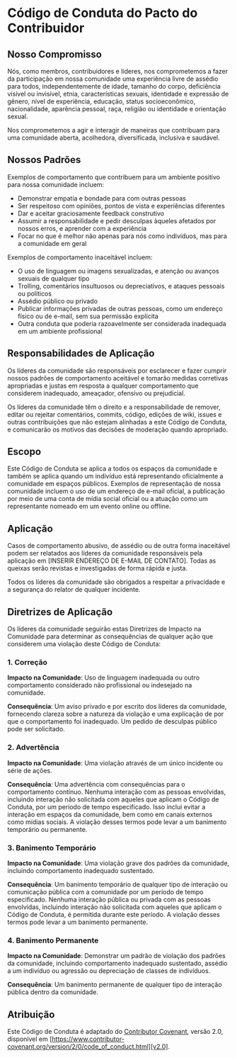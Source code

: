 # Código de Conduta do Pacto do Contribuidor

## Nosso Compromisso

Nós, como membros, contribuidores e líderes, nos comprometemos a fazer da participação em nossa comunidade uma experiência livre de assédio para todos, independentemente de idade, tamanho do corpo, deficiência visível ou invisível, etnia, características sexuais, identidade e expressão de gênero, nível de experiência, educação, status socioeconômico, nacionalidade, aparência pessoal, raça, religião ou identidade e orientação sexual.

Nos comprometemos a agir e interagir de maneiras que contribuam para uma comunidade aberta, acolhedora, diversificada, inclusiva e saudável.

## Nossos Padrões

Exemplos de comportamento que contribuem para um ambiente positivo para nossa comunidade incluem:

*   Demonstrar empatia e bondade para com outras pessoas
*   Ser respeitoso com opiniões, pontos de vista e experiências diferentes
*   Dar e aceitar graciosamente feedback construtivo
*   Assumir a responsabilidade e pedir desculpas àqueles afetados por nossos erros, e aprender com a experiência
*   Focar no que é melhor não apenas para nós como indivíduos, mas para a comunidade em geral

Exemplos de comportamento inaceitável incluem:

*   O uso de linguagem ou imagens sexualizadas, e atenção ou avanços sexuais de qualquer tipo
*   Trolling, comentários insultuosos ou depreciativos, e ataques pessoais ou políticos
*   Assédio público ou privado
*   Publicar informações privadas de outras pessoas, como um endereço físico ou de e-mail, sem sua permissão explícita
*   Outra conduta que poderia razoavelmente ser considerada inadequada em um ambiente profissional

## Responsabilidades de Aplicação

Os líderes da comunidade são responsáveis por esclarecer e fazer cumprir nossos padrões de comportamento aceitável e tomarão medidas corretivas apropriadas e justas em resposta a qualquer comportamento que considerem inadequado, ameaçador, ofensivo ou prejudicial.

Os líderes da comunidade têm o direito e a responsabilidade de remover, editar ou rejeitar comentários, commits, código, edições de wiki, issues e outras contribuições que não estejam alinhadas a este Código de Conduta, e comunicarão os motivos das decisões de moderação quando apropriado.

## Escopo

Este Código de Conduta se aplica a todos os espaços da comunidade e também se aplica quando um indivíduo está representando oficialmente a comunidade em espaços públicos. Exemplos de representação de nossa comunidade incluem o uso de um endereço de e-mail oficial, a publicação por meio de uma conta de mídia social oficial ou a atuação como um representante nomeado em um evento online ou offline.

## Aplicação

Casos de comportamento abusivo, de assédio ou de outra forma inaceitável podem ser relatados aos líderes da comunidade responsáveis pela aplicação em [INSERIR ENDEREÇO DE E-MAIL DE CONTATO]. Todas as queixas serão revistas e investigadas de forma rápida e justa.

Todos os líderes da comunidade são obrigados a respeitar a privacidade e a segurança do relator de qualquer incidente.

## Diretrizes de Aplicação

Os líderes da comunidade seguirão estas Diretrizes de Impacto na Comunidade para determinar as consequências de qualquer ação que considerem uma violação deste Código de Conduta:

### 1. Correção

**Impacto na Comunidade**: Uso de linguagem inadequada ou outro comportamento considerado não profissional ou indesejado na comunidade.

**Consequência**: Um aviso privado e por escrito dos líderes da comunidade, fornecendo clareza sobre a natureza da violação e uma explicação de por que o comportamento foi inadequado. Um pedido de desculpas público pode ser solicitado.

### 2. Advertência

**Impacto na Comunidade**: Uma violação através de um único incidente ou série de ações.

**Consequência**: Uma advertência com consequências para o comportamento contínuo. Nenhuma interação com as pessoas envolvidas, incluindo interação não solicitada com aqueles que aplicam o Código de Conduta, por um período de tempo especificado. Isso inclui evitar a interação em espaços da comunidade, bem como em canais externos como mídias sociais. A violação desses termos pode levar a um banimento temporário ou permanente.

### 3. Banimento Temporário

**Impacto na Comunidade**: Uma violação grave dos padrões da comunidade, incluindo comportamento inadequado sustentado.

**Consequência**: Um banimento temporário de qualquer tipo de interação ou comunicação pública com a comunidade por um período de tempo especificado. Nenhuma interação pública ou privada com as pessoas envolvidas, incluindo interação não solicitada com aqueles que aplicam o Código de Conduta, é permitida durante este período. A violação desses termos pode levar a um banimento permanente.

### 4. Banimento Permanente

**Impacto na Comunidade**: Demonstrar um padrão de violação dos padrões da comunidade, incluindo comportamento inadequado sustentado, assédio a um indivíduo ou agressão ou depreciação de classes de indivíduos.

**Consequência**: Um banimento permanente de qualquer tipo de interação pública dentro da comunidade.

## Atribuição

Este Código de Conduta é adaptado do [Contributor Covenant][homepage], versão 2.0, disponível em [https://www.contributor-covenant.org/version/2/0/code_of_conduct.html][v2.0].

[homepage]: https://www.contributor-covenant.org
[v2.0]: https://www.contributor-covenant.org/version/2/0/code_of_conduct.html

